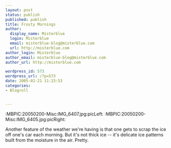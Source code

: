 ```yaml
---
layout: post
status: publish
published: publish
title: Frosty Mornings
author:
  display_name: Misterblue
  login: Misterblue
  email: misterblue-blog@misterblue.com
  url: http://misterblue.com
author_login: Misterblue
author_email: misterblue-blog@misterblue.com
author_url: http://misterblue.com

wordpress_id: 573
wordpress_url: /?p=573
date: 2005-02-21 11:23:53
categories:
- Blogroll


---
```

:MBPIC:20050200-Misc:IMG_6407.jpg:picLeft:
:MBPIC:20050200-Misc:IMG_6405.jpg:picRight:
<p>
Another feature of the weather we're having is that one gets to scrap the ice off one's car each morning.
But it's not thick ice -- it's delicate ice patterns built from the moisture in the air.
Pretty.
</p>
